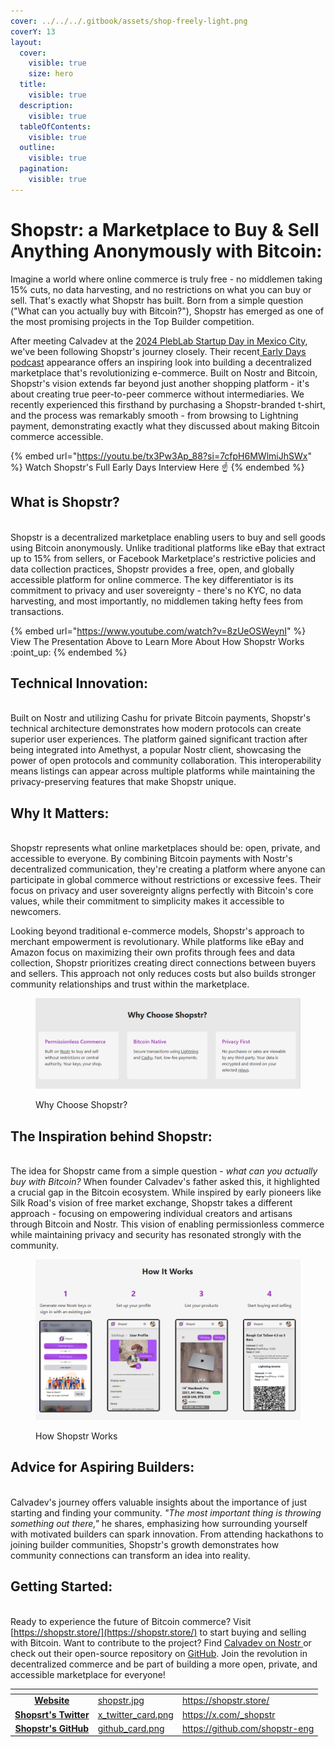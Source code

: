 ```yaml
---
cover: ../../../.gitbook/assets/shop-freely-light.png
coverY: 13
layout:
  cover:
    visible: true
    size: hero
  title:
    visible: true
  description:
    visible: true
  tableOfContents:
    visible: true
  outline:
    visible: true
  pagination:
    visible: true
---
```


# Shopstr: a Marketplace to Buy & Sell Anything Anonymously with Bitcoin:

Imagine a world where online commerce is truly free - no middlemen taking 15% cuts, no data harvesting, and no restrictions on what you can buy or sell. That's exactly what Shopstr has built. Born from a simple question ("What can you actually buy with Bitcoin?"), Shopstr has emerged as one of the most promising projects in the Top Builder competition.&#x20;

After meeting Calvadev at the [2024 PlebLab Startup Day in Mexico City](https://youtu.be/Tupe63Y8UT4?si=4uRyXMO01f448Ti4), we've been following Shopstr's journey closely. Their recent[ Early Days podcast](https://youtu.be/tx3Pw3Ap_88?si=7cfpH6MWlmiJhSWx) appearance offers an inspiring look into building a decentralized marketplace that's revolutionizing e-commerce. Built on Nostr and Bitcoin, Shopstr's vision extends far beyond just another shopping platform - it's about creating true peer-to-peer commerce without intermediaries. We recently experienced this firsthand by purchasing a Shopstr-branded t-shirt, and the process was remarkably smooth - from browsing to Lightning payment, demonstrating exactly what they discussed about making Bitcoin commerce accessible.

{% embed url="https://youtu.be/tx3Pw3Ap_88?si=7cfpH6MWlmiJhSWx" %}
Watch Shopstr's Full Early Days Interview Here ☝️&#x20;
{% endembed %}

## What is Shopstr?

\
Shopstr is a decentralized marketplace enabling users to buy and sell goods using Bitcoin anonymously. Unlike traditional platforms like eBay that extract up to 15% from sellers, or Facebook Marketplace's restrictive policies and data collection practices, Shopstr provides a free, open, and globally accessible platform for online commerce. The key differentiator is its commitment to privacy and user sovereignty - there's no KYC, no data harvesting, and most importantly, no middlemen taking hefty fees from transactions.

{% embed url="https://www.youtube.com/watch?v=8zUeOSWeynI" %}
View The Presentation Above to Learn More About How Shopstr Works :point\_up:&#x20;
{% endembed %}

## Technical Innovation:

\
Built on Nostr and utilizing Cashu for private Bitcoin payments, Shopstr's technical architecture demonstrates how modern protocols can create superior user experiences. The platform gained significant traction after being integrated into Amethyst, a popular Nostr client, showcasing the power of open protocols and community collaboration. This interoperability means listings can appear across multiple platforms while maintaining the privacy-preserving features that make Shopstr unique.

## Why It Matters:

\
Shopstr represents what online marketplaces should be: open, private, and accessible to everyone. By combining Bitcoin payments with Nostr's decentralized communication, they're creating a platform where anyone can participate in global commerce without restrictions or excessive fees. Their focus on privacy and user sovereignty aligns perfectly with Bitcoin's core values, while their commitment to simplicity makes it accessible to newcomers.

Looking beyond traditional e-commerce models, Shopstr's approach to merchant empowerment is revolutionary. While platforms like eBay and Amazon focus on maximizing their own profits through fees and data collection, Shopstr prioritizes creating direct connections between buyers and sellers. This approach not only reduces costs but also builds stronger community relationships and trust within the marketplace.

<figure><img src="../../../.gitbook/assets/image (2) (1).png" alt="Why Choose Shopstr?"><figcaption><p>Why Choose Shopstr?</p></figcaption></figure>

## The Inspiration behind Shopstr:

\
The idea for Shopstr came from a simple question - _what can you actually buy with Bitcoin?_ When founder Calvadev's father asked this, it highlighted a crucial gap in the Bitcoin ecosystem. While inspired by early pioneers like Silk Road's vision of free market exchange, Shopstr takes a different approach - focusing on empowering individual creators and artisans through Bitcoin and Nostr. This vision of enabling permissionless commerce while maintaining privacy and security has resonated strongly with the community.

<figure><img src="../../../.gitbook/assets/image (1) (1).png" alt="How Shopstr Works"><figcaption><p>How Shopstr Works</p></figcaption></figure>

## Advice for Aspiring Builders:

\
Calvadev's journey offers valuable insights about the importance of just starting and finding your community. _"The most important thing is throwing something out there,"_ he shares, emphasizing how surrounding yourself with motivated builders can spark innovation. From attending hackathons to joining builder communities, Shopstr's growth demonstrates how community connections can transform an idea into reality.

## Getting Started:

\
Ready to experience the future of Bitcoin commerce? Visit [https://shopstr.store/](https://shopstr.store/) to start buying and selling with Bitcoin. Want to contribute to the project? Find [Calvadev on Nostr ](https://primal.net/p/npub16dhgpql60vmd4mnydjut87vla23a38j689jssaqlqqlzrtqtd0kqex0nkq)or check out their open-source repository on [GitHub](https://github.com/shopstr-eng). Join the revolution in decentralized commerce and be part of building a more open, private, and accessible marketplace for everyone!



<table data-view="cards"><thead><tr><th align="center"></th><th data-hidden data-card-cover data-type="files"></th><th data-hidden data-card-target data-type="content-ref"></th></tr></thead><tbody><tr><td align="center"><a href="https://shopstr.store/"><strong>Website</strong></a></td><td><a href="../../../.gitbook/assets/shopstr.jpg">shopstr.jpg</a></td><td><a href="https://shopstr.store/">https://shopstr.store/</a></td></tr><tr><td align="center"><a href="https://x.com/_shopstr"><strong>Shopsrt's Twitter</strong></a></td><td><a href="../../../.gitbook/assets/x_twitter_card.png">x_twitter_card.png</a></td><td><a href="https://x.com/_shopstr">https://x.com/_shopstr</a></td></tr><tr><td align="center"><a href="https://github.com/shopstr-eng"><strong>Shopstr's GitHub</strong></a></td><td><a href="../../../.gitbook/assets/github_card.png">github_card.png</a></td><td><a href="https://github.com/shopstr-eng">https://github.com/shopstr-eng</a></td></tr></tbody></table>
